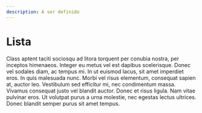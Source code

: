 ```yaml
---
description: A ser definido
---
```


# Lista

Class aptent taciti sociosqu ad litora torquent per conubia nostra, per inceptos himenaeos. Integer eu metus vel est dapibus scelerisque. Donec vel sodales diam, ac tempus mi. In ut euismod lacus, sit amet imperdiet eros. In quis malesuada nunc. Morbi vel risus elementum, consequat sapien at, auctor leo. Vestibulum sed efficitur mi, nec condimentum massa. Vivamus consequat justo vel blandit auctor. Donec et risus ligula. Nam vitae pulvinar eros. Ut volutpat purus a urna molestie, nec egestas lectus ultrices. Donec blandit semper purus sit amet tempus.

